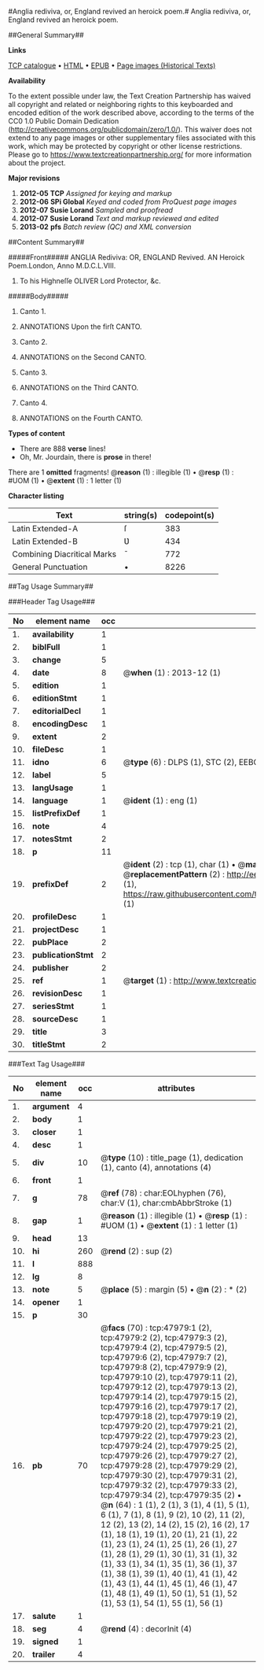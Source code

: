 #Anglia rediviva, or, England revived an heroick poem.#
Anglia rediviva, or, England revived an heroick poem.

##General Summary##

**Links**

[TCP catalogue](http://www.ota.ox.ac.uk/tcp/)  • 
[HTML](http://tei.it.ox.ac.uk/tcp/Texts-HTML/free/A25/A25434.html)  • 
[EPUB](http://tei.it.ox.ac.uk/tcp/Texts-EPUB/free/A25/A25434.epub) • 
[Page images (Historical Texts)](https://historicaltexts.jisc.ac.uk/eebo-11644641e)

**Availability**

To the extent possible under law, the Text Creation Partnership has waived all copyright and related or neighboring rights to this keyboarded and encoded edition of the work described above, according to the terms of the CC0 1.0 Public Domain Dedication (http://creativecommons.org/publicdomain/zero/1.0/). This waiver does not extend to any page images or other supplementary files associated with this work, which may be protected by copyright or other license restrictions. Please go to https://www.textcreationpartnership.org/ for more information about the project.

**Major revisions**

1. __2012-05__ __TCP__ *Assigned for keying and markup*
1. __2012-06__ __SPi Global__ *Keyed and coded from ProQuest page images*
1. __2012-07__ __Susie Lorand__ *Sampled and proofread*
1. __2012-07__ __Susie Lorand__ *Text and markup reviewed and edited*
1. __2013-02__ __pfs__ *Batch review (QC) and XML conversion*

##Content Summary##

#####Front#####
ANGLIA Rediviva: OR, ENGLAND Revived. AN Heroick Poem.London, Anno M.D.C.L.VIII.
1. To his Highneſſe OLIVER Lord Protector, &c.

#####Body#####

1. Canto 1.

1. ANNOTATIONS Upon the firſt CANTO.

1. Canto 2.

1. ANNOTATIONS on the Second CANTO.

1. Canto 3.

1. ANNOTATIONS on the Third CANTO.

1. Canto 4.

1. ANNOTATIONS on the Fourth CANTO.

**Types of content**

  * There are 888 **verse** lines!
  * Oh, Mr. Jourdain, there is **prose** in there!

There are 1 **omitted** fragments! 
 @__reason__ (1) : illegible (1)  •  @__resp__ (1) : #UOM (1)  •  @__extent__ (1) : 1 letter (1)

**Character listing**


|Text|string(s)|codepoint(s)|
|---|---|---|
|Latin Extended-A|ſ|383|
|Latin Extended-B|Ʋ|434|
|Combining             Diacritical Marks|̄|772|
|General Punctuation|•|8226|

##Tag Usage Summary##

###Header Tag Usage###

|No|element name|occ|attributes|
|---|---|---|---|
|1.|__availability__|1||
|2.|__biblFull__|1||
|3.|__change__|5||
|4.|__date__|8| @__when__ (1) : 2013-12 (1)|
|5.|__edition__|1||
|6.|__editionStmt__|1||
|7.|__editorialDecl__|1||
|8.|__encodingDesc__|1||
|9.|__extent__|2||
|10.|__fileDesc__|1||
|11.|__idno__|6| @__type__ (6) : DLPS (1), STC (2), EEBO-CITATION (1), OCLC (1), VID (1)|
|12.|__label__|5||
|13.|__langUsage__|1||
|14.|__language__|1| @__ident__ (1) : eng (1)|
|15.|__listPrefixDef__|1||
|16.|__note__|4||
|17.|__notesStmt__|2||
|18.|__p__|11||
|19.|__prefixDef__|2| @__ident__ (2) : tcp (1), char (1)  •  @__matchPattern__ (2) : ([0-9\-]+):([0-9IVX]+) (1), (.+) (1)  •  @__replacementPattern__ (2) : http://eebo.chadwyck.com/downloadtiff?vid=$1&page=$2 (1), https://raw.githubusercontent.com/textcreationpartnership/Texts/master/tcpchars.xml#$1 (1)|
|20.|__profileDesc__|1||
|21.|__projectDesc__|1||
|22.|__pubPlace__|2||
|23.|__publicationStmt__|2||
|24.|__publisher__|2||
|25.|__ref__|1| @__target__ (1) : http://www.textcreationpartnership.org/docs/. (1)|
|26.|__revisionDesc__|1||
|27.|__seriesStmt__|1||
|28.|__sourceDesc__|1||
|29.|__title__|3||
|30.|__titleStmt__|2||


###Text Tag Usage###

|No|element name|occ|attributes|
|---|---|---|---|
|1.|__argument__|4||
|2.|__body__|1||
|3.|__closer__|1||
|4.|__desc__|1||
|5.|__div__|10| @__type__ (10) : title_page (1), dedication (1), canto (4), annotations (4)|
|6.|__front__|1||
|7.|__g__|78| @__ref__ (78) : char:EOLhyphen (76), char:V (1), char:cmbAbbrStroke (1)|
|8.|__gap__|1| @__reason__ (1) : illegible (1)  •  @__resp__ (1) : #UOM (1)  •  @__extent__ (1) : 1 letter (1)|
|9.|__head__|13||
|10.|__hi__|260| @__rend__ (2) : sup (2)|
|11.|__l__|888||
|12.|__lg__|8||
|13.|__note__|5| @__place__ (5) : margin (5)  •  @__n__ (2) : * (2)|
|14.|__opener__|1||
|15.|__p__|30||
|16.|__pb__|70| @__facs__ (70) : tcp:47979:1 (2), tcp:47979:2 (2), tcp:47979:3 (2), tcp:47979:4 (2), tcp:47979:5 (2), tcp:47979:6 (2), tcp:47979:7 (2), tcp:47979:8 (2), tcp:47979:9 (2), tcp:47979:10 (2), tcp:47979:11 (2), tcp:47979:12 (2), tcp:47979:13 (2), tcp:47979:14 (2), tcp:47979:15 (2), tcp:47979:16 (2), tcp:47979:17 (2), tcp:47979:18 (2), tcp:47979:19 (2), tcp:47979:20 (2), tcp:47979:21 (2), tcp:47979:22 (2), tcp:47979:23 (2), tcp:47979:24 (2), tcp:47979:25 (2), tcp:47979:26 (2), tcp:47979:27 (2), tcp:47979:28 (2), tcp:47979:29 (2), tcp:47979:30 (2), tcp:47979:31 (2), tcp:47979:32 (2), tcp:47979:33 (2), tcp:47979:34 (2), tcp:47979:35 (2)  •  @__n__ (64) : 1 (1), 2 (1), 3 (1), 4 (1), 5 (1), 6 (1), 7 (1), 8 (1), 9 (2), 10 (2), 11 (2), 12 (2), 13 (2), 14 (2), 15 (2), 16 (2), 17 (1), 18 (1), 19 (1), 20 (1), 21 (1), 22 (1), 23 (1), 24 (1), 25 (1), 26 (1), 27 (1), 28 (1), 29 (1), 30 (1), 31 (1), 32 (1), 33 (1), 34 (1), 35 (1), 36 (1), 37 (1), 38 (1), 39 (1), 40 (1), 41 (1), 42 (1), 43 (1), 44 (1), 45 (1), 46 (1), 47 (1), 48 (1), 49 (1), 50 (1), 51 (1), 52 (1), 53 (1), 54 (1), 55 (1), 56 (1)|
|17.|__salute__|1||
|18.|__seg__|4| @__rend__ (4) : decorInit (4)|
|19.|__signed__|1||
|20.|__trailer__|4||
